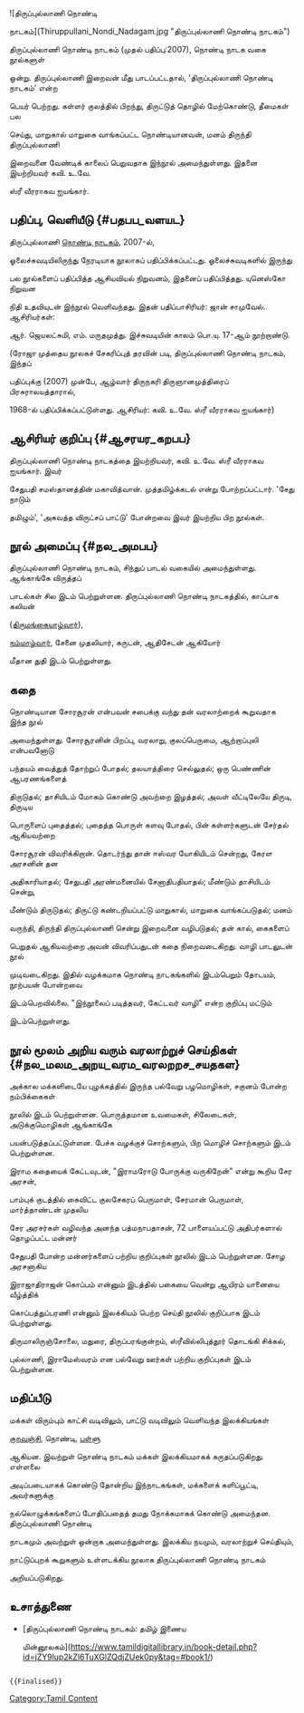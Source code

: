 ![திருப்புல்லாணி நொண்டி
நாடகம்](Thiruppullani_Nondi_Nadagam.jpg "திருப்புல்லாணி நொண்டி நாடகம்")
திருப்புல்லாணி நொண்டி நாடகம் (முதல் பதிப்பு:2007), நொண்டி நாடக வகை நூல்களுள்
ஒன்று. திருப்புல்லாணி இறைவன்‌ மீது பாடப்பட்டதால், 'திருப்புல்லாணி நொண்டி நாடகம்' என்ற
பெயர் பெற்றது. கள்ளர்‌ குலத்தில்‌ பிறந்து, திருட்டுத்‌ தொழில்‌ மேற்கொண்டு, தீமைகள்‌ பல
செய்து, மாறுகால்‌ மாறுகை வாங்கப்பட்ட நொண்டியானவன்,‌ மனம்‌ திருந்தி திருப்புல்லாணி
இறைவனை வேண்டிக்‌ காலைப்‌ பெறுவதாக இந்நூல் அமைந்துள்ளது. இதனை இயற்றியவர் கவி. உ.வே.
ஸ்ரீ வீரராகவ ஐயங்கார்.

## பதிப்பு, வெளியீடு {#பதபப_வளயட}

திருப்புல்லாணி [நொண்டி நாடகம்](நொண்டி_நாடகம் "wikilink"), 2007-ல்,
ஓலைச்சுவடியிலிருந்து நேரடியாக நூலாகப் பதிப்பிக்கப்பட்டது. ஓலைச்சுவடிகளில் இருந்து
பல நூல்களைப் பதிப்பித்த ஆசியவியல்‌ நிறுவனம்,‌ இதனைப் பதிப்பித்தது. யுனெஸ்கோ நிறுவன
நிதி உதவியுடன் இந்நூல் வெளிவந்தது. இதன் பதிப்பாசிரியர்: ஜான் சாமுவேல். ஆசிரியர்கள்:
ஆர். ஜெயலட்சுமி, எம். மருதமுத்து. இச்சுவடியின் காலம் பொ.யு. 17-ஆம் நூற்றாண்டு.

(ரோஜா முத்தைய நூலகச் சேகரிப்புத் தரவின் படி, திருப்புல்லாணி நொண்டி நாடகம், இந்தப்
பதிப்புக்கு (2007) முன்பே, ஆழ்வார் திருநகரி திருஞானமுத்திரைப் பிரசுராலயத்தாரால்,
1968-ல் பதிப்பிக்கப்பட்டுள்ளது. ஆசிரியர்: கவி. உ.வே. ஸ்ரீ வீரராகவ ஐயங்கார்)

## ஆசிரியர் குறிப்பு {#ஆசரயர_கறபப}

திருப்புல்லாணி நொண்டி நாடகத்தை இயற்றியவர், கவி. உ.வே. ஸ்ரீ வீரராகவ ஐயங்கார். இவர்
சேதுபதி சமஸ்தானத்தின் மகாவித்வான். முத்தமிழ்க்கடல் என்று போற்றப்பட்டார். \'சேது நாடும்
தமிழும்\', \'அசுவத்த விருட்சப் பாட்டு\' போன்றவை இவர் இயற்றிய பிற நூல்கள்.

## நூல் அமைப்பு {#நல_அமபப}

திருப்புல்லாணி நொண்டி நாடகம், சிந்துப் பாடல் வகையில் அமைந்துள்ளது. ஆங்காங்கே விருத்தப்
பாடல்கள் சில இடம் பெற்றுள்ளன. திருப்புல்லாணி நொண்டி நாடகத்தில்‌, காப்பாக கலியன்‌
([திருமங்கையாழ்வார்‌](திருமங்கையாழ்வார் "wikilink")),
[நம்மாழ்வார்‌](நம்மாழ்வார் "wikilink"), சேனை முதலியார்‌, கருடன்‌, ஆதிசேடன்‌ ஆகியோர்‌
மீதான துதி இடம் பெற்றுள்ளது.

## கதை

நொண்டியான சோரசூரன் என்பவன்‌ சபைக்கு வந்து தன் வரலாற்றைக் கூறுவதாக இந்த நூல்
அமைந்துள்ளது. சோரசூரனின் பிறப்பு, வரலாறு, குலப்பெருமை, ஆற்றாப்புலி என்பவனோடு
பந்தயம்‌ வைத்துத் தோற்றுப் போதல்; தலயாத்திரை செல்லுதல்; ஒரு பெண்ணின்‌ ஆபரணங்களைத்‌
திருடுதல்; தாசியிடம்‌ மோகம்‌ கொண்டு அவற்றை இழத்தல்; அவள்‌ வீட்டிலேயே திருடி, திருடிய
பொருளைப்‌ புதைத்தல்‌; புதைத்த பொருள்‌ களவு போதல்‌, பின் கள்ளர்களுடன் சேர்தல் ஆகியவற்றை
சோரசூரன் விவரிக்கிறான். தொடர்ந்து தான் ஈஸ்வர யோகியிடம்‌ சென்றது, கேரள அரசனின்‌ தன
அதிகாரியாதல்; சேதுபதி அரண்மனையில்‌ சேனாதிபதியாதல்; மீண்டும்‌ தாசியிடம்‌ சென்று,
மீண்டும்‌ திருடுதல்‌; திருட்டு கண்டறியப்பட்டு மாறுகால்‌, மாறுகை வாங்கப்படுதல்‌; மனம்
வருந்தி, திருந்தி திருப்புல்லாணி சென்று இறைவனை வழிபடுதல்; தன்‌ கால், கைகளைப்‌
பெறுதல்‌ ஆகியவற்றை அவன் விவரிப்பதுடன் கதை நிறைவடைகிறது. வாழி பாடலுடன்‌ நூல்
முடிவடைகிறது. இதில் வழக்கமாக நொண்டி நாடகங்களில் இடம்பெறும் ‌தோடயம்,‌ நூற்பயன்‌ போன்றவை
இடம்பெறவில்லை. "இந்நூலைப்‌ படித்தவர்,‌ கேட்டவர்‌ வாழி" என்ற குறிப்பு மட்டும்
இடம்பெற்றுள்ளது.

## நூல் மூலம் அறிய வரும் வரலாற்றுச் செய்திகள் {#நல_மலம_அறய_வரம_வரலறறச_சயதகள}

அக்கால மக்களிடையே புழக்கத்தில் இருந்த பல்வேறு பழமொழிகள், சகுனம் போன்ற நம்பிக்கைகள்
நூலில் இடம் பெற்றுள்ளன. பொருத்தமான உவமைகள், சிலேடைகள், அடுக்குமொழிகள் ஆங்காங்கே
பயன்படுத்தப்பட்டுள்ளன. பேச்சு வழக்குச் சொற்களும், பிற மொழிச் சொற்களும் இடம் பெற்றுள்ளன.

இராம கதையைக்‌ கேட்டவுடன்‌, "இராமரோடு போருக்கு வருகிறேன்‌" என்று கூறிய சேர அரசன்‌,
பாம்புக்‌ குடத்தில்‌ கைவிட்ட குலசேகரப்‌ பெருமாள்‌, சேரமான்‌ பெருமாள்‌, மார்த்தாண்டன்‌ முதலிய
சேர அரசர்கள்‌ வழிவந்த அனந்த பத்மநாபதாசன், 72 பாளையப்பட்டு அதிபர்களால் தொழப்பட்ட மன்னர்
சேதுபதி போன்ற மன்னர்களைப் பற்றிய குறிப்புகள் நூலில் இடம் பெற்றுள்ளன. சோழ அரசனாகிய
இராஜாதிராஜன்‌ கொப்பம்‌ என்னும்‌ இடத்தில்‌ பகையை வென்று ஆயிரம்‌ யானையை வீழ்த்திக்‌
கொப்பத்துப்பரணி என்னும்‌ இலக்கியம்‌ பெற்ற செய்தி நூலில் குறிப்பாக இடம் பெற்றுள்ளது.
திருமாலிருஞ்சோலை, மதுரை, திருப்பரங்குன்றம், ஸ்ரீவில்லிபுத்தூர் தொடங்கி சிக்கல்,
புல்லாணி, இராமேஸ்வரம் என பல்வேறு ஊர்கள் பற்றிய குறிப்புகள் இடம் பெற்றுள்ளன.

## மதிப்பீடு

மக்கள்‌ விரும்பும்‌ காட்சி வடிவிலும்‌, பாட்டு வடிவிலும்‌ வெளிவந்த இலக்கியங்கள்
[குறவஞ்சி](குறவஞ்சி_நூல்கள் "wikilink"), நொண்டி, [பள்ளு](பள்ளு "wikilink")
ஆகியன. இவற்றுள் நொண்டி நாடகம் மக்கள் இலக்கியமாகக் கருதப்படுகிறது. எள்ளலை
அடிப்படையாகக்‌ கொண்டு தோன்றிய இந்நாடகங்கள்,‌ மக்களைக்‌ களிப்பூட்டி, அவர்களுக்கு
நல்லொழுக்கங்களைப் போதிப்பதைத் தமது நோக்கமாகக்‌ கொண்டு அமைந்தன. திருப்புல்லாணி நொண்டி
நாடகமும் அவற்றுள் ஒன்றாக அமைந்துள்ளது. இலக்கிய நயமும்‌, வரலாற்றுச்‌ செய்தியும்‌,
நாட்டுப்புறக் கூறுகளும்‌ உள்ளடக்கிய நூலாக திருப்புல்லாணி நொண்டி நாடகம்
அறியப்படுகிறது.

## உசாத்துணை

-   [திருப்புல்லாணி நொண்டி நாடகம்: தமிழ் இணைய
    மின்னூலகம்](https://www.tamildigitallibrary.in/book-detail.php?id=jZY9lup2kZl6TuXGlZQdjZUek0py&tag=#book1/)

```{=mediawiki}
{{Finalised}}
```
[Category:Tamil Content](Category:Tamil_Content "wikilink")
